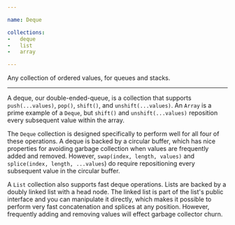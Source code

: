 ```yaml
---

name: Deque

collections:
-   deque
-   list
-   array

---
```


Any collection of ordered values, for queues and stacks.

---

A deque, our double-ended-queue, is a collection that supports
`push(...values)`, `pop()`, `shift()`, and `unshift(...values)`.
An `Array` is a prime example of a `Deque`, but `shift()` and
`unshift(...values)` reposition every subsequent value within the array.

The `Deque` collection is designed specifically to perform well for all four of
these operations.
A deque is backed by a circular buffer, which has nice properties for avoiding
garbage collection when values are frequently added and removed.
However, `swap(index, length, values)` and `splice(index, length, ...values`) do
require repositioning every subsequent value in the circular buffer.

A `List` collection also supports fast deque operations.
Lists are backed by a doubly linked list with a head node.
The linked list is part of the list's public interface and you can manipulate it
directly, which makes it possible to perform very fast concatenation and splices
at any position.
However, frequently adding and removing values will effect garbage collector
churn.


